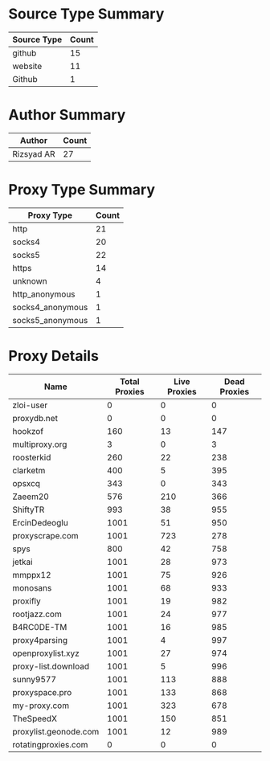 # Source Type Summary

| Source Type | Count |
|-------------|-------|
| github | 15 |
| website | 11 |
| Github | 1 |


# Author Summary

| Author | Count |
|--------|-------|
| Rizsyad AR | 27 |


# Proxy Type Summary

| Proxy Type | Count |
|------------|-------|
| http | 21 |
| socks4 | 20 |
| socks5 | 22 |
| https | 14 |
| unknown | 4 |
| http_anonymous | 1 |
| socks4_anonymous | 1 |
| socks5_anonymous | 1 |


# Proxy Details

| Name | Total Proxies | Live Proxies | Dead Proxies |
|------|---------------|--------------|---------------|
| zloi-user | 0 | 0 | 0 |
| proxydb.net | 0 | 0 | 0 |
| hookzof | 160 | 13 | 147 |
| multiproxy.org | 3 | 0 | 3 |
| roosterkid | 260 | 22 | 238 |
| clarketm | 400 | 5 | 395 |
| opsxcq | 343 | 0 | 343 |
| Zaeem20 | 576 | 210 | 366 |
| ShiftyTR | 993 | 38 | 955 |
| ErcinDedeoglu | 1001 | 51 | 950 |
| proxyscrape.com | 1001 | 723 | 278 |
| spys | 800 | 42 | 758 |
| jetkai | 1001 | 28 | 973 |
| mmppx12 | 1001 | 75 | 926 |
| monosans | 1001 | 68 | 933 |
| proxifly | 1001 | 19 | 982 |
| rootjazz.com | 1001 | 24 | 977 |
| B4RC0DE-TM | 1001 | 16 | 985 |
| proxy4parsing | 1001 | 4 | 997 |
| openproxylist.xyz | 1001 | 27 | 974 |
| proxy-list.download | 1001 | 5 | 996 |
| sunny9577 | 1001 | 113 | 888 |
| proxyspace.pro | 1001 | 133 | 868 |
| my-proxy.com | 1001 | 323 | 678 |
| TheSpeedX | 1001 | 150 | 851 |
| proxylist.geonode.com | 1001 | 12 | 989 |
| rotatingproxies.com | 0 | 0 | 0 |
